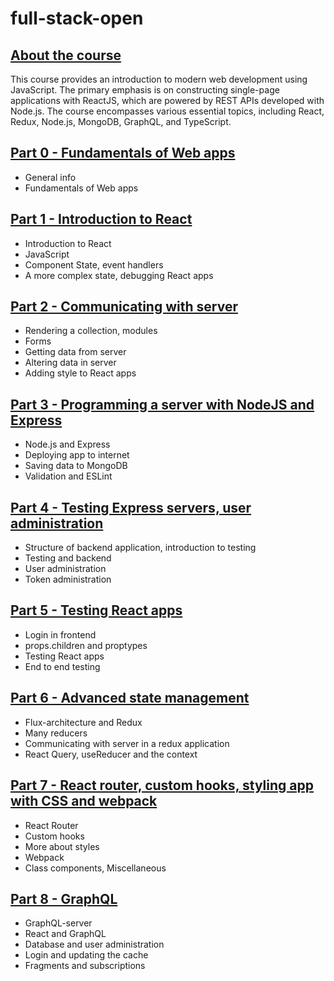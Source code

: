 # full-stack-open
## [About the course](https://fullstackopen.com/en/)
This course provides an introduction to modern web development using JavaScript. The primary emphasis is on constructing single-page applications with ReactJS, which are powered by REST APIs developed with Node.js. The course encompasses various essential topics, including React, Redux, Node.js, MongoDB, GraphQL, and TypeScript.
## [Part 0 - Fundamentals of Web apps](https://fullstackopen.com/en/part0)
- General info
- Fundamentals of Web apps
## [Part 1 - Introduction to React](https://fullstackopen.com/en/part1)
- Introduction to React
- JavaScript
- Component State, event handlers
- A more complex state, debugging React apps
## [Part 2 - Communicating with server](https://fullstackopen.com/en/part2)
- Rendering a collection, modules
- Forms
- Getting data from server
- Altering data in server
- Adding style to React apps
## [Part 3 - Programming a server with NodeJS and Express](https://fullstackopen.com/en/part3)
- Node.js and Express
- Deploying app to internet
- Saving data to MongoDB
- Validation and ESLint
## [Part 4 - Testing Express servers, user administration](https://fullstackopen.com/en/part4)
- Structure of backend application, introduction to testing
- Testing and backend
- User administration
- Token administration
## [Part 5 - Testing React apps](https://fullstackopen.com/en/part5)
- Login in frontend
- props.children and proptypes
- Testing React apps
- End to end testing
## [Part 6 - Advanced state management](https://fullstackopen.com/en/part6)
- Flux-architecture and Redux
- Many reducers
- Communicating with server in a redux application
- React Query, useReducer and the context
## [Part 7 - React router, custom hooks, styling app with CSS and webpack](https://fullstackopen.com/en/part7)
- React Router
- Custom hooks
- More about styles
- Webpack
- Class components, Miscellaneous
## [Part 8 - GraphQL](https://fullstackopen.com/en/part8)
- GraphQL-server
- React and GraphQL
- Database and user administration
- Login and updating the cache
- Fragments and subscriptions



